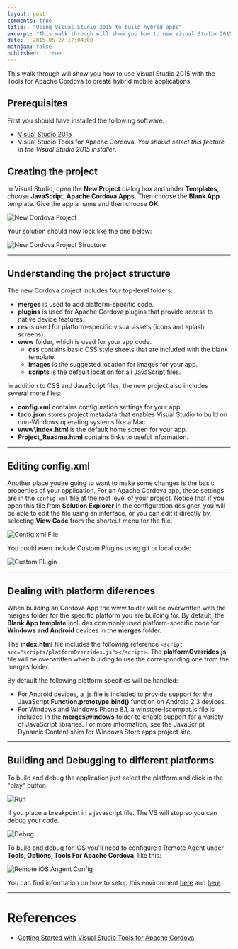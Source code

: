 ```yaml
---
layout: post
comments: true
title:  "Using Visual Studio 2015 to build hybrid apps"
excerpt: "This walk through will show you how to use Visual Studio 2015 with the Tools for Apache Cordova to create hybrid mobile applications."
date:   2015-05-27 17:04:00
mathjax: false
published:   true
---
```


This walk through will show you how to use Visual Studio 2015 with the Tools for Apache Cordova to create hybrid mobile applications.

Prerequisites
-------------

First you should have installed the following software.

- [Visual Studio 2015](https://www.visualstudio.com/en-us/downloads/visual-studio-2015-downloads-vs)
- Visual Studio Tools for Apache Cordova. *You should select this feature in the Visual Studio 2015 installer*.

Creating the project
--------------------

In Visual Studio, open the **New Project** dialog box and under **Templates**, choose **JavaScript, Apache Cordova Apps**. Then choose the **Blank App** template. Give the app a name and then choose **OK**.

![New Cordova Project](http://eberlitz.github.io/assets/using-visual-studio-2015-to-build-hybrid-apps/new_cordova_project.jpg)

Your solution should now look like the one below:

![New Cordova Project Structure](http://eberlitz.github.io/assets/using-visual-studio-2015-to-build-hybrid-apps/new_cordova_project_struct.jpg)

---

Understanding the project structure
-----------------------------------

The new Cordova project includes four top-level folders:

- **merges** is used to add platform-specific code.
- **plugins** is used for Apache Cordova plugins that provide access to native device features.
- **res** is used for platform-specific visual assets (icons and splash screens).
- **www** folder, which is used for your app code.
    - **css** contains basic CSS style sheets that are included with the blank template.
    - **images** is the suggested location for images for your app.
    - **scripts** is the default location for all JavaScript files.
    
In addition to CSS and JavaScript files, the new project also includes several more files:

- **config.xml** contains configuration settings for your app. 
- **taco.json** stores project metadata that enables Visual Studio to build on non-Windows operating systems like a Mac.
- **www\index.html** is the default home screen for your app.
- **Project_Readme.html** contains links to useful information.

---

Editing config.xml
------------------

Another place you’re going to want to make some changes is the basic properties of your application. For an Apache Cordova app, these settings are in the `config.xml` file at the root level of your project. Notice that if you open this file from **Solution Explorer** in the configuration designer, you will be able to edit the file using an interface, or you can edit it directly by selecting **View Code** from the shortcut menu for the file.


![Config.xml File](http://eberlitz.github.io/assets/using-visual-studio-2015-to-build-hybrid-apps/config.jpg)


You could even include Custom Plugins using git or local code:

![Custom Plugin](http://eberlitz.github.io/assets/using-visual-studio-2015-to-build-hybrid-apps/custom-plugin.png)

---

Dealing with platform diferences
--------------------------------

When building an Cordova App the www folder will be overwritten with the merges folder for the specific platform you are building for. By default, the **Blank App template** includes commonly used platform-specific code for **Windows and Android** devices in the **merges** folder.

The **index.html** file includes the following reference `<script src="scripts/platformOverrides.js"></script>`. The **platformOverrides.js** file will be overwritten when building to use the corresponding one from the merges folder.

By default the following platform specifics will be handled:

- For Android devices, a .js file is included to provide support for the JavaScript **Function.prototype.bind()** function on Android 2.3 devices.
- For Windows and Windows Phone 8.1, a winstore-jscompat.js file is included in the **merges\windows** folder to enable support for a variety of JavaScript libraries. For more information, see the JavaScript Dynamic Content shim for Windows Store apps project site.

---

Building and Debugging to different platforms
---------------------------------------------

To build and debug the application just select the platform and click in the "play" button.

![Run](http://eberlitz.github.io/assets/using-visual-studio-2015-to-build-hybrid-apps/run.png)

If you place a breakpoint in a javascript file. The VS will stop so you can debug your code.

![Debug](http://eberlitz.github.io/assets/using-visual-studio-2015-to-build-hybrid-apps/debug.png)

To build and debug for iOS you'll need to configure a Remote Agent under **Tools, Options, Tools For Apache Cordova**, like this:

![Remote iOS Angent Config](http://eberlitz.github.io/assets/using-visual-studio-2015-to-build-hybrid-apps/remote-config.jpg)

You can find information on how to setup this environment [here](https://msdn.microsoft.com/library/dn757054.aspx#ios) and [here](https://msdn.microsoft.com/en-us/library/dn757056.aspx)

---

References
===========

- [Getting Started with Visual Studio Tools for Apache Cordova](https://msdn.microsoft.com/en-us/library/dn771545.aspx)